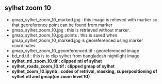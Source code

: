 ## sylhet zoom 10
 
- gmap_sylhet_zoom_10_marked.jpg : this image is retieved with marker so that georeference point can be found from marker
- gmap_sylhet_zoom_10.jpg : this is retrieved without marker. 
- gmap_sylhet_zoom_10.jpg.points : this is saved when gmap_sylhet_zoom_10_marked.jpg is georeferenced using marker coordinates
- gmap_sylhet_zoom_10_georeferenced.tif : georeferenced image
- bd_ntl.tif : this is to clip sylhet from bangladesh nightlight image
- **sylhet_ntl_zoom_10.tif : clipped ntl of sylhet**
- **sylhet_roads_zoom_10.tif : clipped gmap of sylhet**
- **sylhet_zoom_10.ipynb : codes of retrival, masking, superpositioning of sylhet ntl and gmap(on zoom level 10)**
